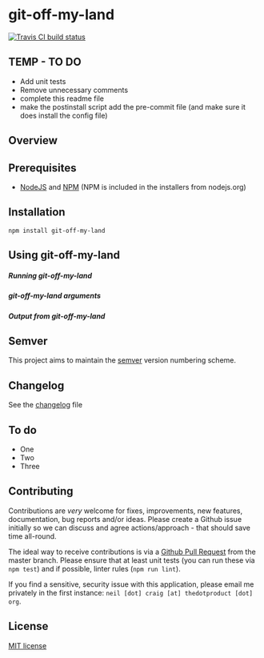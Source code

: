 # git-off-my-land

[![Travis CI build status](https://travis-ci.org/gh-username/git-off-my-land.svg)](https://travis-ci.org/neilstuartcraig/git-off-my-land)




## TEMP - TO DO

* Add unit tests
* Remove unnecessary comments
* complete this readme file
* make the postinstall script add the pre-commit file (and make sure it does install the config file)









## Overview



## Prerequisites
* [NodeJS](https://nodejs.org/) and [NPM](https://www.npmjs.com/) (NPM is included in the installers from nodejs.org)


## Installation
```
npm install git-off-my-land
```

## Using git-off-my-land

##### Running git-off-my-land

##### git-off-my-land arguments

##### Output from git-off-my-land


## Semver
This project aims to maintain the [semver](http://semver.org/) version numbering scheme.


## Changelog
See the [changelog](./changelog.md) file


## To do
* One
* Two
* Three


## Contributing
Contributions are *very* welcome for fixes, improvements, new features, documentation, bug reports and/or ideas. Please create a Github issue initially so we can discuss and agree actions/approach - that should save time all-round.

The ideal way to receive contributions is via a [Github Pull Request](https://help.github.com/articles/using-pull-requests/) from the master branch. Please ensure that at least unit tests (you can run these via `npm test`) and if possible, linter rules (`npm run lint`).

If you find a sensitive, security issue with this application, please email me privately in the first instance: `neil [dot] craig [at] thedotproduct [dot] org`.


## License
[MIT license](./license.md)
